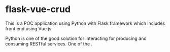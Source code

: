 ﻿# flask-vue-crud
 This is a POC application using Python with Flask framework which includes front end using Vue.js.

 Python is one of the good solution for interacting for producing and consuming RESTful services. 
 One of the  .
